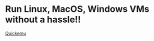 # Run Linux, MacOS, Windows VMs without a hassle!!

[Quickemu](https://github.com/quickemu-project/quickemu/)
